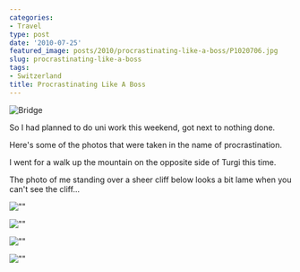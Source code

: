 ```yaml
---
categories:
- Travel
type: post
date: '2010-07-25'
featured_image: posts/2010/procrastinating-like-a-boss/P1020706.jpg
slug: procrastinating-like-a-boss
tags:
- Switzerland
title: Procrastinating Like A Boss
---
```


![Bridge](P1020706.jpg "")

So I had planned to do uni work this weekend, got next to nothing done.

Here's some of the photos that were taken in the name of procrastination.

I went for a walk up the mountain on the opposite side of Turgi this time.

The photo of me standing over a sheer cliff below looks a bit lame
when you can't see the cliff...

![""](P1020803.jpg "")

![""](P1020822.jpg "")

![""](P1020858.jpg "")

![""](P1020889.jpg "")